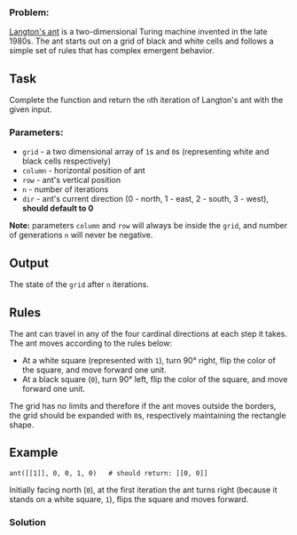 ### Problem:
<p><a href="https://en.wikipedia.org/wiki/Langton%27s_ant" target="_blank">Langton&apos;s ant</a> is a two-dimensional Turing machine invented in the late 1980s. The ant starts out on a grid of black and white cells and follows a simple set of rules that has complex emergent behavior.</p>
<h2 id="task">Task</h2>
<p>Complete the function and return the <code>n</code>th iteration of Langton&apos;s ant with the given input.</p>
<h3 id="parameters">Parameters:</h3>
<ul>
<li><code>grid</code> - a two dimensional array of <code>1</code>s and <code>0</code>s (representing white and black cells respectively)</li>
<li><code>column</code> - horizontal position of ant</li>
<li><code>row</code> - ant&apos;s vertical position</li>
<li><code>n</code> - number of iterations</li>
<li><code>dir</code> - ant&apos;s current direction (0 - north, 1 - east, 2 - south, 3 - west), <strong>should default to 0</strong></li>
</ul>
<p><strong>Note:</strong> parameters <code>column</code> and <code>row</code> will always be inside the <code>grid</code>, and number of generations <code>n</code> will never be negative.</p>
<h2 id="output">Output</h2>
<p>The state of the <code>grid</code> after <code>n</code> iterations.</p>
<h2 id="rules">Rules</h2>
<p>The ant can travel in any of the four cardinal directions at each step it takes. The ant moves according to the rules below:</p>
<ul>
<li>At a white square (represented with <code>1</code>), turn 90&#xB0; right, flip the color of the square, and move forward one unit.</li>
<li>At a black square (<code>0</code>), turn 90&#xB0; left, flip the color of the square, and move forward one unit.</li>
</ul>
<p>The grid has no limits and therefore if the ant moves outside the borders, the grid should be expanded with <code>0</code>s, respectively maintaining the rectangle shape.</p>
<h2 id="example">Example</h2>
<pre><code class="language-python">ant([[<span class="hljs-number">1</span>]], <span class="hljs-number">0</span>, <span class="hljs-number">0</span>, <span class="hljs-number">1</span>, <span class="hljs-number">0</span>)   <span class="hljs-comment"># should return: [[0, 0]]</span></code></pre>
<pre style="display: none;"><code class="language-julia">ant([<span class="hljs-number">1</span>; <span class="hljs-number">1</span>], <span class="hljs-number">1</span>, <span class="hljs-number">1</span>, <span class="hljs-number">1</span>, <span class="hljs-number">0</span>)   <span class="hljs-comment"># should return: [0 0; 1 0]</span></code></pre>
<p>Initially facing north (<code>0</code>), at the first iteration the ant turns right (because it stands on a white square, <code>1</code>), flips the square and moves forward.</p>

### Solution